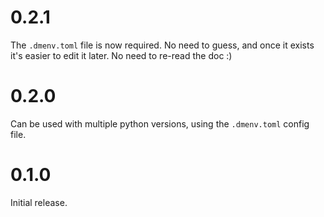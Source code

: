 # 0.2.1

The `.dmenv.toml` file is now required. No need to guess, and once it exists it's easier
to edit it later. No need to re-read the doc :)

# 0.2.0

Can be used with multiple python versions, using the `.dmenv.toml` config file.

# 0.1.0

Initial release.
